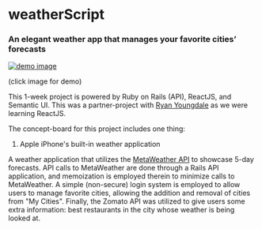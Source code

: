 # weatherScript
### An elegant weather app that manages your favorite cities’ forecasts

[![demo image](https://i.ytimg.com/vi/JaiPIwGPMKY/hqdefault.jpg?sqp=-oaymwEZCPYBEIoBSFXyq4qpAwsIARUAAIhCGAFwAQ==&rs=AOn4CLBKfhVY1FGrWgy02yQi6UhJCz30XQ)](https://www.youtube.com/watch?v=JaiPIwGPMKY)

(click image for demo)

<div><p>
            This 1-week project is powered by Ruby on Rails (API), ReactJS, and Semantic UI. This was a partner-project with <a target="_blank" rel="noopener noreferrer" href="https://www.linkedin.com/in/ryan-youngdale-508562112/">Ryan Youngdale</a> as we were learning ReactJS.
            </p>
            <p>The concept-board for this project includes one thing:</p>
            <ol>
                <li>Apple iPhone's built-in weather application</li>
            </ol>
            <p>
                A weather application that utilizes the <a target="_blank" rel="noopener noreferrer" href="https://www.metaweather.com/api/">MetaWeather API</a> to showcase 5-day forecasts. API calls to MetaWeather are done through a Rails API application, and memoization is employed therein to minimize calls to MetaWeather. A simple (non-secure) login system is employed to allow users to manage favorite cities, allowing the addition and removal of cities from "My Cities". Finally, the Zomato API was utilized to give users some extra information: best restaurants in the city whose weather is being looked at.
            </p>
